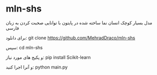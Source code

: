 # mln-shs
مدل بسیار کوچک انسان نما ساخته شده در پایتون با توانایی صحبت کردن به زبان فارسی

برای دانلود: git clone https://github.com/MehradDraco/mln-shs

سپس: cd mln-shs

و پکیج های مورد نیاز: pip install Scikit-learn

و آنرا اجرا کنید: python main.py
